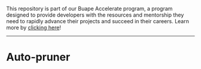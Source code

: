This repository is part of our Buape Accelerate program, a program designed to provide developers with the resources and mentorship they need to rapidly advance their projects and succeed in their careers.
Learn more by <a href="https://go.buape.com/accelerate">clicking here</a>!

<hr />

# Auto-pruner
